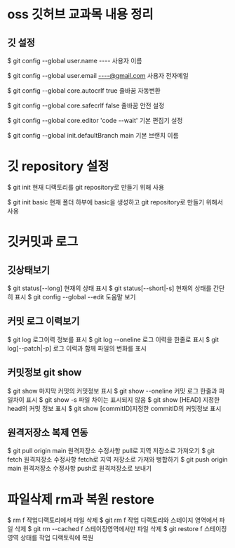 # oss 깃허브 교과목 내용 정리 
## 깃 설정
$ git config --global user.name ---- 사용자 이름

$ git config --global user.email ----@gmail.com 사용자 전자메일

$ git config --global core.autocrlf true 줄바꿈 자동변환

$ git config --global core.safecrlf false 줄바꿈 안전 설정

$ git config --global core.editor 'code --wait' 기본 편집기 설정

$ git config --global init.defaultBranch main 기본 브랜치 이름

# 깃 repository 설정

$ git init
   현재 디랙토리를  git repository로 만들기 위해 사용

$ git init basic 
   현재  폴더 하부에 basic을 생성하고 git repository로 만들기 위해서 사용

# 깃커밋과 로그
## 깃상태보기
$ git status[--long]  현재의 상태 표시
$ git status[--short|-s]   현재의 상태를 간단히 표시
$ git config --global --edit  도움말 보기


## 커밋 로그 이력보기
$ git log  로그이력 정보를 표시
$ git log --oneline 로그 이력을 한줄로 표시
$ git log[--patch|-p] 로그 이력과 함께 파일의 변화를 표시

## 커밋정보 git show 
$ git show 마지막 커밋의 커밋정보 표시
$ git show --oneline 커밋 로그 한줄과 파일차이 표시
$ git show -s 파일 차이는 표시되지 않음
$ git show [HEAD] 지정한 head의 커밋 정보 표시
$ git show [commitID]지정한 commitID의 커밋정보 표시

## 원격저장소 복제 연동
$ git pull origin main 원격저장소 수정사항 pull로 지역 저장소로 가져오기
$ git fetch 원격저장소 수정사항 fetch로 지역 저장소로 가져와 병합하기
$ git push origin main  원격저장소 수정사항 push로 원격저장소로 보내기

# 파일삭제 rm과 복원 restore
$ rm f 작업디랙토리에서 파일 삭제
$ git rm f 작업 디랙토리와 스테이지 영역에서 파일 삭제
$ git rm --cached f 스테이징영역에서만 파일 삭제
$ git restore f 스테이징영역 상태를 작업 디랙토릭에 복원 
